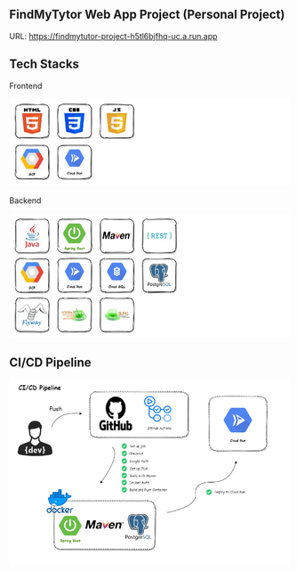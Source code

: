 ## FindMyTytor Web App Project (Personal Project)
URL: https://findmytutor-project-h5tl6bjfhq-uc.a.run.app

## Tech Stacks
Frontend

![Frontend](src/main/resources/static/img/findmytutor-frontend.jpg)

Backend

![Backend](src/main/resources/static/img/findmytutor-backend.jpg)

## CI/CD Pipeline

![CI/CD](src/main/resources/static/img/findmytutor-cicd.jpg)

